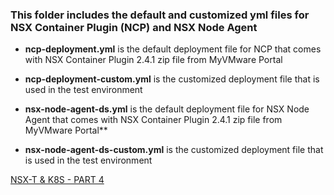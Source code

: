 ### This folder includes the default and customized yml files for NSX Container Plugin (NCP) and NSX Node Agent

* **ncp-deployment.yml** is the default deployment file for NCP that comes with NSX Container Plugin 2.4.1 zip file from MyVMware Portal 
* **ncp-deployment-custom.yml** is the customized deployment file that is used in the test environment

* **nsx-node-agent-ds.yml** is the default deployment file for NSX Node Agent that comes with NSX Container Plugin 2.4.1 zip file from MyVMware Portal** 
* **nsx-node-agent-ds-custom.yml** is the customized deployment file that is used in the test environment

[NSX-T & K8S - PART 4](https://github.com/dumlutimuralp/nsx-t-k8s/blob/master/Part%204/README.md) 
